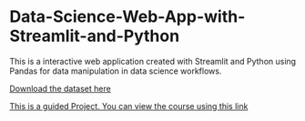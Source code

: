 # Data-Science-Web-App-with-Streamlit-and-Python
This is a interactive web application created with Streamlit and Python using Pandas for data manipulation in data science workflows.

[Download the dataset here](https://data.cityofnewyork.us/Public-Safety/Motor-Vehicle-Collisions-Crashes/h9gi-nx95)

[This is a guided Project. You can view the course using this link](https://www.coursera.org/projects/data-science-streamlit-python)
